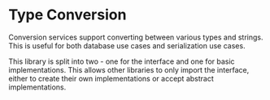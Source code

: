 # Type Conversion

Conversion services support converting between various types and strings.
This is useful for both database use cases and serialization use cases.

This library is split into two -
one for the interface and one for basic implementations.
This allows other libraries to only import the interface,
either to create their own implementations or accept abstract implementations.
